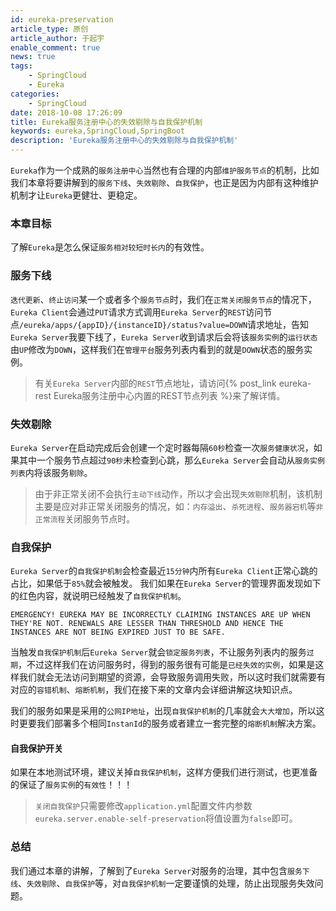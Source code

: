 ```yaml
---
id: eureka-preservation
article_type: 原创
article_author: 于起宇
enable_comment: true
news: true
tags:
    - SpringCloud
    - Eureka
categories: 
    - SpringCloud
date: 2018-10-08 17:26:09
title: Eureka服务注册中心的失效剔除与自我保护机制
keywords: eureka,SpringCloud,SpringBoot
description: 'Eureka服务注册中心的失效剔除与自我保护机制'
---
```

`Eureka`作为一个成熟的`服务注册中心`当然也有合理的内部`维护服务节点`的机制，比如我们本章将要讲解到的`服务下线`、`失效剔除`、`自我保护`，也正是因为内部有这种维护机制才让`Eureka`更健壮、更稳定。
<!--more-->

### 本章目标
了解`Eureka`是怎么保证`服务相对较短时长内`的有效性。

### 服务下线
`迭代更新`、`终止访问`某一个或者多个`服务节点`时，我们在`正常关闭服务节点`的情况下，`Eureka Client`会通过`PUT`请求方式调用`Eureka Server`的`REST`访问节点`/eureka/apps/{appID}/{instanceID}/status?value=DOWN`请求地址，告知`Eureka Server`我要下线了，`Eureka Server`收到请求后会将该`服务实例`的`运行状态`由`UP`修改为`DOWN`，这样我们在`管理平台`服务列表内看到的就是`DOWN`状态的服务实例。

> 有关`Eureka Server`内部的`REST`节点地址，请访问{% post_link eureka-rest Eureka服务注册中心内置的REST节点列表 %}来了解详情。

### 失效剔除
`Eureka Server`在启动完成后会创建一个定时器每隔`60秒`检查一次`服务健康状况`，如果其中一个服务节点超过`90秒`未检查到心跳，那么`Eureka Server`会自动从`服务实例列表`内将该服务`剔除`。

> 由于非正常关闭不会执行`主动下线`动作，所以才会出现`失效剔除`机制，该机制主要是应对非正常关闭服务的情况，如：`内存溢出`、`杀死进程`、`服务器宕机`等`非正常流程`关闭服务节点时。


### 自我保护

`Eureka Server`的`自我保护机制`会检查最近`15分钟`内所有`Eureka Client`正常心跳的占比，如果低于`85%`就会被触发。
我们如果在`Eureka Server`的管理界面发现如下的红色内容，就说明已经触发了`自我保护机制`。
```
EMERGENCY! EUREKA MAY BE INCORRECTLY CLAIMING INSTANCES ARE UP WHEN THEY'RE NOT. RENEWALS ARE LESSER THAN THRESHOLD AND HENCE THE INSTANCES ARE NOT BEING EXPIRED JUST TO BE SAFE.
```

当触发`自我保护机制`后`Eureka Server`就会`锁定服务列表`，不让服务列表内的服务`过期`，不过这样我们在访问服务时，得到的服务很有可能是`已经失效的实例`，如果是这样我们就会无法访问到期望的资源，会导致服务调用失败，所以这时我们就需要有对应的`容错机制`、`熔断机制`，我们在接下来的文章内会详细讲解这块知识点。

我们的服务如果是采用的`公网IP地址`，出现`自我保护机制`的几率就会`大大增加`，所以这时更要我们部署多个相同`InstanId`的服务或者建立一套完整的`熔断机制`解决方案。

#### 自我保护开关

如果在本地测试环境，建议关掉`自我保护机制`，这样方便我们进行测试，也更准备的保证了`服务实例`的`有效性`！！！

> `关闭自我保护`只需要修改`application.yml`配置文件内参数`eureka.server.enable-self-preservation`将值设置为`false`即可。

### 总结

我们通过本章的讲解，了解到了`Eureka Server`对服务的治理，其中包含`服务下线`、`失效剔除`、`自我保护`等，对`自我保护机制`一定要谨慎的处理，防止出现服务失效问题。
